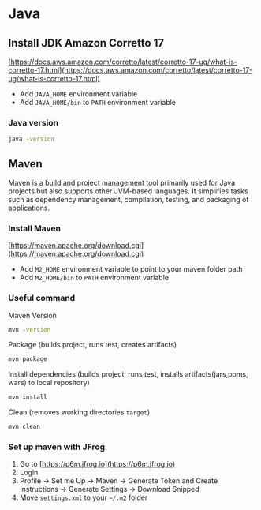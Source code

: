 # Java

## Install JDK Amazon Corretto 17
[https://docs.aws.amazon.com/corretto/latest/corretto-17-ug/what-is-corretto-17.html](https://docs.aws.amazon.com/corretto/latest/corretto-17-ug/what-is-corretto-17.html)

- Add `JAVA_HOME` environment variable
- Add `JAVA_HOME/bin` to `PATH` environment variable

### Java version
```sh
java -version
```

## Maven
Maven is a build and project management tool primarily used for Java projects but also supports other JVM-based languages. It simplifies tasks such as dependency management, compilation, testing, and packaging of applications.

### Install Maven
[https://maven.apache.org/download.cgi](https://maven.apache.org/download.cgi)

- Add `M2_HOME` environment variable to point to your maven folder path
- Add `M2_HOME/bin` to `PATH` environment variable

### Useful command
Maven Version
```sh
mvn -version
```

Package (builds project, runs test, creates artifacts)
```sh
mvn package
```
Install dependencies (builds project, runs test, installs artifacts(jars,poms, wars) to local repository)
```sh
mvn install
```

Clean (removes working directories `target`)
```sh
mvn clean
```

### Set up maven with JFrog
1. Go to [https://p6m.jfrog.io](https://p6m.jfrog.io)
2. Login
3. Profile → Set me Up → Maven → Generate Token and Create Instructions → Generate Settings → Download Snipped
4. Move `settings.xml` to your `~/.m2`  folder